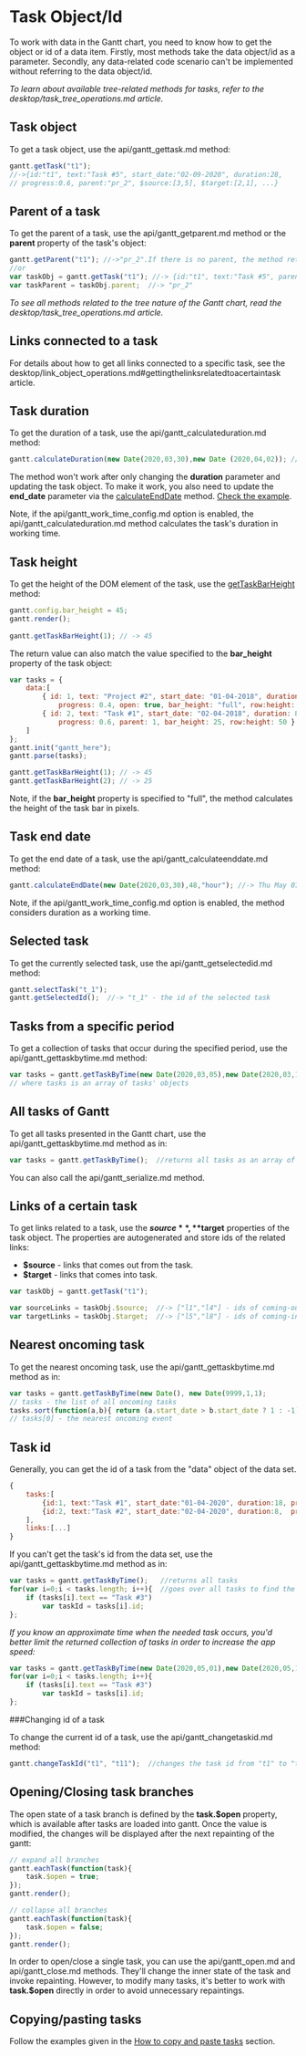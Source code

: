 Task Object/Id
============================================

To work with data in the Gantt chart, you need to know how to get the object or id of a data item. Firstly, most methods take the data object/id as a parameter. 
Secondly, any data-related code scenario can't be implemented without referring to the data object/id.

*To learn about available tree-related methods for tasks, refer to the desktop/task_tree_operations.md article.*

Task object
--------------------------

To get a task object, use the api/gantt_gettask.md method:

~~~js
gantt.getTask("t1");
//->{id:"t1", text:"Task #5", start_date:"02-09-2020", duration:28, 
// progress:0.6, parent:"pr_2", $source:[3,5], $target:[2,1], ...}
~~~

Parent of a task
---------------------------------------

To get the parent of a task, use the api/gantt_getparent.md method or the **parent** property of the task's object:

~~~js
gantt.getParent("t1"); //->"pr_2".If there is no parent, the method returns the root id
//or
var taskObj = gantt.getTask("t1"); //-> {id:"t1", text:"Task #5", parent:"pr_2", ...}
var taskParent = taskObj.parent;  //-> "pr_2"
~~~

*To see all methods related to the tree nature of the Gantt chart, read the desktop/task_tree_operations.md article.*

Links connected to a task
-------------------------------

For details about how to get all links connected to a specific task, see the desktop/link_object_operations.md#gettingthelinksrelatedtoacertaintask article.


Task duration
----------------------------------------

To get the duration of a task, use the api/gantt_calculateduration.md method:

~~~js
gantt.calculateDuration(new Date(2020,03,30),new Date (2020,04,02)); // ->16
~~~

The method won't work after only changing the **duration** parameter and updating the task object. To make it work, you also need to update the **end_date** parameter via the [calculateEndDate](api/gantt_calculateenddate.md) method. [Check the example](https://snippet.dhtmlx.com/5/35bb3f545).

Note, if the api/gantt_work_time_config.md option is enabled, the api/gantt_calculateduration.md method calculates the task's duration in working time. 

Task height
-------------

To get the height of the DOM element of the task, use the [getTaskBarHeight](api/gantt_gettaskbarheight.md) method:

~~~js
gantt.config.bar_height = 45;
gantt.render();
 
gantt.getTaskBarHeight(1); // -> 45
~~~

The return value can also match the value specified to the **bar_height** property of the task object:

~~~js
var tasks = {
  	data:[
     	{ id: 1, text: "Project #2", start_date: "01-04-2018", duration: 18, 
		 	progress: 0.4, open: true, bar_height: "full", row:height: 50 }, 
		{ id: 2, text: "Task #1", start_date: "02-04-2018", duration: 8, 
			progress: 0.6, parent: 1, bar_height: 25, row:height: 50 },
   	]
};
gantt.init("gantt_here");
gantt.parse(tasks);

gantt.getTaskBarHeight(1); // -> 45
gantt.getTaskBarHeight(2); // -> 25
~~~

Note, if the **bar_height** property is specified to "full", the method calculates the height of the task bar in pixels.

Task end date
----------------------------------------

To get the end date of a task, use the api/gantt_calculateenddate.md method:

~~~js
gantt.calculateEndDate(new Date(2020,03,30),48,"hour"); //-> Thu May 07 2020 17:00:00
~~~

Note, if the api/gantt_work_time_config.md option is enabled, the method considers duration as a working time. 


Selected task
-------------------------------------

To get the currently selected task, use the api/gantt_getselectedid.md method: 

~~~js
gantt.selectTask("t_1"); 
gantt.getSelectedId();  //-> "t_1" - the id of the selected task
~~~

Tasks from a specific period
------------------------------------------------

To get a collection of tasks that occur during the specified period, use the api/gantt_gettaskbytime.md method:

~~~js
var tasks = gantt.getTaskByTime(new Date(2020,03,05),new Date(2020,03,15)); 
// where tasks is an array of tasks' objects
~~~

All tasks of Gantt 
-------------------

To get all tasks presented in the Gantt chart, use the api/gantt_gettaskbytime.md method as in:

~~~js
var tasks = gantt.getTaskByTime();  //returns all tasks as an array of objects
~~~

You can also call the api/gantt_serialize.md method.


Links of a certain task
------------------------------------------

To get links related to a task, use the **$source**, **$target** properties of the task object. The properties are autogenerated and store ids of the related links:

- **$source** - links that comes out from the task.
- **$target** - links that comes into task.

~~~js
var taskObj = gantt.getTask("t1");

var sourceLinks = taskObj.$source;  //-> ["l1","l4"] - ids of coming-out links  /*!*/
var targetLinks = taskObj.$target;  //-> ["l5","l8"] - ids of coming-into links  /*!*/
~~~


Nearest oncoming task
--------------------------

To get the nearest oncoming task, use the api/gantt_gettaskbytime.md method as in:

~~~js
var tasks = gantt.getTaskByTime(new Date(), new Date(9999,1,1);	
// tasks - the list of all oncoming tasks
tasks.sort(function(a,b){ return (a.start_date > b.start_date ? 1 : -1); });
// tasks[0] - the nearest oncoming event
~~~

Task id
--------------------------

Generally, you can get the id of a task from the "data" object of the data set.  

~~~js
{
    tasks:[
        {id:1, text:"Task #1", start_date:"01-04-2020", duration:18, progress:0.4}, /*!*/
        {id:2, text:"Task #2", start_date:"02-04-2020", duration:8,  progress:0.6}  /*!*/
    ],
    links:[...]
}
~~~

If you can't get the task's id from the data set, use the api/gantt_gettaskbytime.md method as in:

~~~js
var tasks = gantt.getTaskByTime();   //returns all tasks
for(var i=0;i < tasks.length; i++){  //goes over all tasks to find the one needed
    if (tasks[i].text == "Task #3") 
        var taskId = tasks[i].id;
};
~~~

*If you know an approximate time when the needed task occurs, you'd better limit the returned collection of tasks in order to increase the app speed:*

~~~js
var tasks = gantt.getTaskByTime(new Date(2020,05,01),new Date(2020,05,10)); 
for(var i=0;i < tasks.length; i++){  
	if (tasks[i].text == "Task #3") 
    	var taskId = tasks[i].id;
};
~~~

###Changing id of a task

To change the current id of a task, use the api/gantt_changetaskid.md method:

~~~js
gantt.changeTaskId("t1", "t11");  //changes the task id from "t1" to "t11" 
~~~


Opening/Closing task branches
---------------

The open state of a task branch is defined by the **task.$open** property, which is available after tasks are loaded into gantt.
Once the value is modified, the changes will be displayed after the next repainting of the gantt:

~~~js
// expand all branches
gantt.eachTask(function(task){
	task.$open = true;
});
gantt.render();

// collapse all branches
gantt.eachTask(function(task){
	task.$open = false;
});
gantt.render();
~~~

In order to open/close a single task, you can use the api/gantt_open.md and api/gantt_close.md methods. They'll change the inner state of the task and invoke repainting. 
However, to modify many tasks, it's better to work with **task.$open** directly in order to avoid unnecessary repaintings.

Copying/pasting tasks
--------------------

Follow the examples given in the [How to copy and paste tasks](desktop/how_to.md#howtocopyandpastetasks) section.